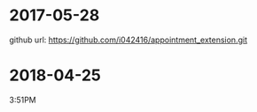 # 2017-05-28

github url: https://github.com/i042416/appointment_extension.git

# 2018-04-25

3:51PM